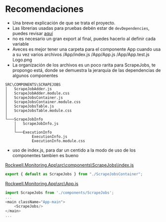 # Recomendaciones

* Una breve explicación de que se trata el proyecto.
* Las librerias usadas para pruebas debén estar de `devDependencies`, puedes revisar [aquí](https://stackoverflow.com/questions/18875674/whats-the-difference-between-dependencies-devdependencies-and-peerdependencies)
* no es necesario un gran export al final, puedes hacerlo al definir cada variable
* Aveces es mejor tener una carpeta para el componente App cuando usa a su vez varios archivos /App/index.js /App/App.js /App/App.test.js Logo.png
* La organización de los archivos es un poco rarita para ScrapeJobs, te propongo está, donde se demuestra la jerarquia de las dependencias de algunos componentes
``` tree
SRC\COMPONENTS\SCRAPEJOBS
│   ScrapeJobAdder.js
│   ScrapeJobAdder.module.css
│   ScrapeJobsContainer.js
│   ScrapeJobsContainer.module.css
│   ScrapeJobsTable.js
│   ScrapeJobsTable.module.css
│   
└───ScrapeJobInfo
    │   ScrapeJobInfo.js
    │   
    └───ExecutionInfo
            ExecutionInfo.js
            ExecutionInfo.module.css
```
* uso de index.js, para dar un centido a la modo de uso de los componentes tambien es bueno

[Rockwell.Monitoring.App\src\components\ScrapeJobs\index.js](Rockwell.Monitoring.App\src\components\ScrapeJobs\index.js)

```js
export { default as ScrapeJobs } from "./ScrapeJobsContainer";
```

[Rockwell.Monitoring.App\src\App.js](Rockwell.Monitoring.App\src\App.js)

```js
import ScrapeJobs from './components/ScrapeJobs';
...
<main className="App-main">
    <ScrapeJobs/>
</main>
...
```
